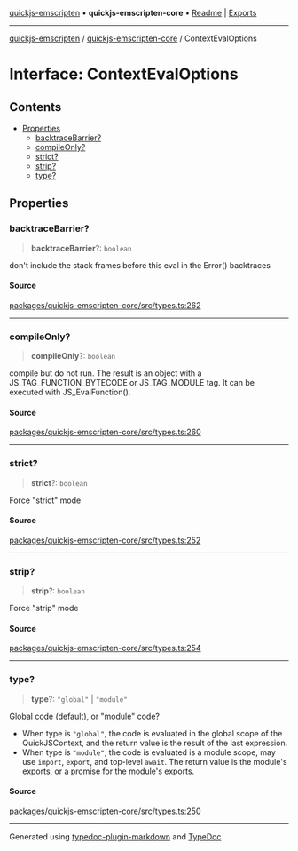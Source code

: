 [quickjs-emscripten](../../packages.md) • **quickjs-emscripten-core** • [Readme](../README.md) \| [Exports](../exports.md)

***

[quickjs-emscripten](../../packages.md) / [quickjs-emscripten-core](../exports.md) / ContextEvalOptions

# Interface: ContextEvalOptions

## Contents

- [Properties](ContextEvalOptions.md#properties)
  - [backtraceBarrier?](ContextEvalOptions.md#backtracebarrier)
  - [compileOnly?](ContextEvalOptions.md#compileonly)
  - [strict?](ContextEvalOptions.md#strict)
  - [strip?](ContextEvalOptions.md#strip)
  - [type?](ContextEvalOptions.md#type)

## Properties

### backtraceBarrier?

> **backtraceBarrier**?: `boolean`

don't include the stack frames before this eval in the Error() backtraces

#### Source

[packages/quickjs-emscripten-core/src/types.ts:262](https://github.com/justjake/quickjs-emscripten/blob/main/packages/quickjs-emscripten-core/src/types.ts#L262)

***

### compileOnly?

> **compileOnly**?: `boolean`

compile but do not run. The result is an object with a
JS_TAG_FUNCTION_BYTECODE or JS_TAG_MODULE tag. It can be executed
with JS_EvalFunction().

#### Source

[packages/quickjs-emscripten-core/src/types.ts:260](https://github.com/justjake/quickjs-emscripten/blob/main/packages/quickjs-emscripten-core/src/types.ts#L260)

***

### strict?

> **strict**?: `boolean`

Force "strict" mode

#### Source

[packages/quickjs-emscripten-core/src/types.ts:252](https://github.com/justjake/quickjs-emscripten/blob/main/packages/quickjs-emscripten-core/src/types.ts#L252)

***

### strip?

> **strip**?: `boolean`

Force "strip" mode

#### Source

[packages/quickjs-emscripten-core/src/types.ts:254](https://github.com/justjake/quickjs-emscripten/blob/main/packages/quickjs-emscripten-core/src/types.ts#L254)

***

### type?

> **type**?: `"global"` \| `"module"`

Global code (default), or "module" code?

- When type is `"global"`, the code is evaluated in the global scope of the QuickJSContext, and the return value is the result of the last expression.
- When type is `"module"`, the code is evaluated is a module scope, may use `import`, `export`, and top-level `await`. The return value is the module's exports, or a promise for the module's exports.

#### Source

[packages/quickjs-emscripten-core/src/types.ts:250](https://github.com/justjake/quickjs-emscripten/blob/main/packages/quickjs-emscripten-core/src/types.ts#L250)

***

Generated using [typedoc-plugin-markdown](https://www.npmjs.com/package/typedoc-plugin-markdown) and [TypeDoc](https://typedoc.org/)
